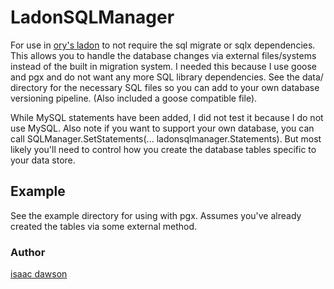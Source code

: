 # LadonSQLManager
For use in [ory's ladon](https://github.com/ory/ladon) to not require the sql migrate or sqlx dependencies. This allows you to handle the database changes via external files/systems instead of the built in migration system. I needed this because I use goose and pgx and do not want any more SQL library dependencies. See the data/ directory for the necessary SQL files so you can add to your own database versioning pipeline. (Also included a goose compatible file).

While MySQL statements have been added, I did not test it because I do not use MySQL. Also note if you want to support your own database, you can call SQLManager.SetStatements(... ladonsqlmanager.Statements). But most likely you'll need to control how you create the database tables specific to your data store.


## Example
See the example directory for using with pgx. Assumes you've already created the tables via some external method.

### Author
[isaac dawson](https://twitter.com/_wirepair)